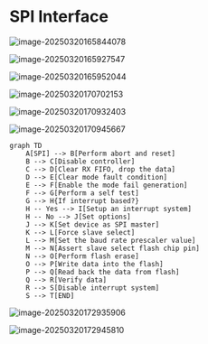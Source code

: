 # SPI Interface

![image-20250320165844078](https://picture-1344593885.cos.ap-beijing.myqcloud.com/image-20250320165844078.png)

![image-20250320165927547](https://picture-1344593885.cos.ap-beijing.myqcloud.com/image-20250320165927547.png)

![image-20250320165952044](https://picture-1344593885.cos.ap-beijing.myqcloud.com/image-20250320165952044.png)

![image-20250320170702153](https://picture-1344593885.cos.ap-beijing.myqcloud.com/image-20250320170702153.png)

![image-20250320170932403](https://picture-1344593885.cos.ap-beijing.myqcloud.com/image-20250320170932403.png)

![image-20250320170945667](https://picture-1344593885.cos.ap-beijing.myqcloud.com/image-20250320170945667.png)

```mermaid
graph TD
    A[SPI] --> B[Perform abort and reset]
    B --> C[Disable controller]
    C --> D[Clear RX FIFO, drop the data]
    D --> E[Clear mode fault condition]
    E --> F[Enable the mode fail generation]
    F --> G[Perform a self test]
    G --> H{If interrupt based?}
    H -- Yes --> I[Setup an interrupt system]
    H -- No --> J[Set options]
    J --> K[Set device as SPI master]
    K --> L[Force slave select]
    L --> M[Set the baud rate prescaler value]
    M --> N[Assert slave select flash chip pin]
    N --> O[Perform flash erase]
    O --> P[Write data into the flash]
    P --> Q[Read back the data from flash]
    Q --> R[Verify data]
    R --> S[Disable interrupt system]
    S --> T[END]
```

![image-20250320172935906](https://picture-1344593885.cos.ap-beijing.myqcloud.com/image-20250320172935906.png)



![image-20250320172945810](https://picture-1344593885.cos.ap-beijing.myqcloud.com/image-20250320172945810.png)







































